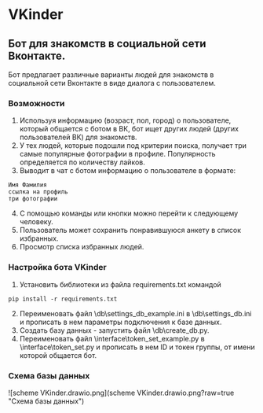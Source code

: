 # VKinder

## Бот для знакомств в социальной сети Вконтакте.

Бот предлагает различные варианты людей для знакомств в социальной сети Вконтакте в виде диалога с пользователем.

### Возможности 

1. Используя информацию (возраст, пол, город) о пользователе, который общается с ботом в ВК, бот ищет других людей (других пользователей ВК) для знакомств.
2. У тех людей, которые подошли под критерии поиска, получает три самые популярные фотографии в профиле. Популярность определяется по количеству лайков.
3. Выводит в чат с ботом информацию о пользователе в формате:
```
Имя Фамилия
ссылка на профиль
три фотографии
```
4. С помощью команды или кнопки можно перейти к следующему человеку.
5. Пользователь может сохранить понравившуюся анкету в список избранных.
6. Просмотр списка избранных людей.

### Настройка бота VKinder

1. Установить библиотеки из файла requirements.txt командой
```
pip install -r requirements.txt
```
2. Переименовать файл \db\settings_db_example.ini в \db\settings_db.ini и прописать в нем параметры подключения к базе данных.
3. Создать базу данных - запустить файл \db\create_db.py.
4. Переименовать файл \interface\token_set_example.py в \interface\token_set.py и прописать в нем ID и токен группы, от имени которой общается бот.

### Схема базы данных
![scheme VKinder.drawio.png](scheme VKinder.drawio.png?raw=true "Схема базы данных")